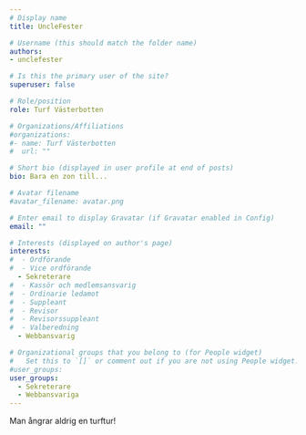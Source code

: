 ```yaml
---
# Display name
title: UncleFester

# Username (this should match the folder name)
authors:
- unclefester

# Is this the primary user of the site?
superuser: false

# Role/position
role: Turf Västerbotten

# Organizations/Affiliations
#organizations:
#- name: Turf Västerbotten
#  url: ""

# Short bio (displayed in user profile at end of posts)
bio: Bara en zon till...

# Avatar filename 
#avatar_filename: avatar.png

# Enter email to display Gravatar (if Gravatar enabled in Config)
email: ""

# Interests (displayed on author's page)
interests:
#  - Ordförande
#  - Vice ordförande
  - Sekreterare
#  - Kassör och medlemsansvarig
#  - Ordinarie ledamot
#  - Suppleant
#  - Revisor
#  - Revisorssuppleant
#  - Valberedning
  - Webbansvarig

# Organizational groups that you belong to (for People widget)
#   Set this to `[]` or comment out if you are not using People widget.
#user_groups:
user_groups:
  - Sekreterare
  - Webbansvariga
---
```


Man ångrar aldrig en turftur!
